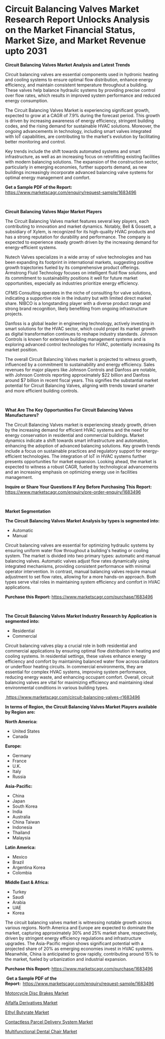 <p><h1>Circuit Balancing Valves Market Research Report Unlocks Analysis on the Market Financial Status, Market Size, and Market Revenue upto 2031</h1></p><p><strong>Circuit Balancing Valves Market Analysis and Latest Trends</strong></p>
<p><p>Circuit balancing valves are essential components used in hydronic heating and cooling systems to ensure optimal flow distribution, enhance energy efficiency, and maintain consistent temperature throughout a building. These valves help balance hydraulic systems by providing precise control over flow rates, which results in improved system performance and reduced energy consumption. </p><p>The Circuit Balancing Valves Market is experiencing significant growth, expected to grow at a CAGR of 7.9% during the forecast period. This growth is driven by increasing awareness of energy efficiency, stringent building codes, and the rising demand for sustainable HVAC solutions. Moreover, the ongoing advancements in technology, including smart valves integrated with IoT capabilities, are contributing to the market's evolution by facilitating better monitoring and control. </p><p>Key trends include the shift towards automated systems and smart infrastructure, as well as an increasing focus on retrofitting existing facilities with modern balancing solutions. The expansion of the construction sector, particularly in emerging economies, further supports demand, as new buildings increasingly incorporate advanced balancing valve systems for optimal energy management and comfort.</p></p>
<p><strong>Get a Sample PDF of the Report:&nbsp;</strong> <a href="https://www.marketscagr.com/enquiry/request-sample/1683496?utm_campaign=1339&utm_medium=2&utm_source=Github&utm_content=ia&utm_term=15102024&utm_id=circuit-balancing-valves">https://www.marketscagr.com/enquiry/request-sample/1683496</a></p>
<p>&nbsp;</p>
<p><strong>Circuit Balancing Valves Major Market Players</strong></p>
<p><p>The Circuit Balancing Valves market features several key players, each contributing to innovation and market dynamics. Notably, Bell & Gossett, a subsidiary of Xylem, is recognized for its high-quality HVAC products and has a strong reputation for durability and performance. The company is expected to experience steady growth driven by the increasing demand for energy-efficient systems.</p><p>Nutech Valves specializes in a wide array of valve technologies and has been expanding its footprint in international markets, suggesting positive growth trajectories fueled by its comprehensive product offerings. Armstrong Fluid Technology focuses on intelligent fluid flow solutions, and its commitment to sustainability positions it well for future market opportunities, especially as industries prioritize energy efficiency.</p><p>CFMS Consulting operates in the niche of consulting for valve solutions, indicating a supportive role in the industry but with limited direct market share. NIBCO is a longstanding player with a diverse product range and strong brand recognition, likely benefiting from ongoing infrastructure projects.</p><p>Danfoss is a global leader in engineering technology, actively investing in smart solutions for the HVAC sector, which could propel its market growth as digital transformation continues to reshape industry standards. Johnson Controls is known for extensive building management systems and is exploring advanced control technologies for HVAC, potentially increasing its market position.</p><p>The overall Circuit Balancing Valves market is projected to witness growth, influenced by a commitment to sustainability and energy efficiency. Sales revenues for major players like Johnson Controls and Danfoss are notable, with Johnson Controls reporting approximately $22 billion and Danfoss around $7 billion in recent fiscal years. This signifies the substantial market potential for Circuit Balancing Valves, aligning with trends toward smarter and more efficient building controls.</p></p>
<p>&nbsp;</p>
<p><strong>What Are The Key Opportunities For Circuit Balancing Valves Manufacturers?</strong></p>
<p><p>The Circuit Balancing Valves market is experiencing steady growth, driven by the increasing demand for efficient HVAC systems and the need for energy conservation in residential and commercial buildings. Market dynamics indicate a shift towards smart infrastructure and automation, enhancing the adoption of advanced balancing solutions. Key growth trends include a focus on sustainable practices and regulatory support for energy-efficient technologies. The integration of IoT in HVAC systems further presents opportunities for market expansion. Looking ahead, the market is expected to witness a robust CAGR, fueled by technological advancements and an increasing emphasis on optimizing energy use in facilities management.</p></p>
<p><strong>Inquire or Share Your Questions If Any Before Purchasing This Report:</strong> <a href="https://www.marketscagr.com/enquiry/pre-order-enquiry/1683496?utm_campaign=1339&utm_medium=2&utm_source=Github&utm_content=ia&utm_term=15102024&utm_id=circuit-balancing-valves">https://www.marketscagr.com/enquiry/pre-order-enquiry/1683496</a></p>
<p>&nbsp;</p>
<p><strong>Market Segmentation</strong></p>
<p><strong>The Circuit Balancing Valves Market Analysis by types is segmented into:</strong></p>
<p><ul><li>Automatic</li><li>Manual</li></ul></p>
<p><p>Circuit balancing valves are essential for optimizing hydraulic systems by ensuring uniform water flow throughout a building's heating or cooling system. The market is divided into two primary types: automatic and manual balancing valves. Automatic valves adjust flow rates dynamically using integrated mechanisms, providing consistent performance with minimal operator intervention. In contrast, manual balancing valves require manual adjustment to set flow rates, allowing for a more hands-on approach. Both types serve vital roles in maintaining system efficiency and comfort in HVAC applications.</p></p>
<p><strong>Purchase this Report:&nbsp;</strong><a href="https://www.marketscagr.com/purchase/1683496?utm_campaign=1339&utm_medium=2&utm_source=Github&utm_content=ia&utm_term=15102024&utm_id=circuit-balancing-valves">https://www.marketscagr.com/purchase/1683496</a></p>
<p>&nbsp;</p>
<p><strong>The Circuit Balancing Valves Market Industry Research by Application is segmented into:</strong></p>
<p><ul><li>Residential</li><li>Commercial</li></ul></p>
<p><p>Circuit balancing valves play a crucial role in both residential and commercial applications by ensuring optimal flow distribution in heating and cooling systems. In residential settings, these valves enhance energy efficiency and comfort by maintaining balanced water flow across radiators or underfloor heating circuits. In commercial environments, they are essential for complex HVAC systems, improving system performance, reducing energy waste, and enhancing occupant comfort. Overall, circuit balancing valves are vital for maximizing efficiency and maintaining ideal environmental conditions in various building types.</p></p>
<p><a href="https://www.marketscagr.com/circuit-balancing-valves-r1683496?utm_campaign=1339&utm_medium=2&utm_source=Github&utm_content=ia&utm_term=15102024&utm_id=circuit-balancing-valves">&nbsp;https://www.marketscagr.com/circuit-balancing-valves-r1683496</a></p>
<p><strong>In terms of Region, the Circuit Balancing Valves Market Players available by Region are:</strong></p>
<p>
    <p> <strong> North America: </strong>
        <ul>
            <li>United States</li>
            <li>Canada</li>
        </ul>
        </p> 
    <p> <strong> Europe: </strong>
        <ul>
            <li>Germany</li>
            <li>France</li>
            <li>U.K.</li>
            <li>Italy</li>
            <li>Russia</li>
        </ul>
        </p> 
    <p> <strong> Asia-Pacific: </strong>
        <ul>
            <li>China</li>
            <li>Japan</li>
            <li>South Korea</li>
            <li>India</li>
            <li>Australia</li>
            <li>China Taiwan</li>
            <li>Indonesia</li>
            <li>Thailand</li>
            <li>Malaysia</li>
        </ul>
        </p> 
    <p> <strong> Latin America: </strong>
        <ul>
            <li>Mexico</li>
            <li>Brazil</li>
            <li>Argentina Korea</li>
            <li>Colombia</li>
        </ul>
        </p> 
    <p> <strong> Middle East & Africa: </strong>
        <ul>
            <li>Turkey</li>
            <li>Saudi</li>
            <li>Arabia</li>
            <li>UAE</li>
            <li>Korea</li>
        </ul>
    </p>
    </p>
<p><p>The circuit balancing valves market is witnessing notable growth across various regions. North America and Europe are expected to dominate the market, capturing approximately 30% and 25% market share, respectively, driven by stringent energy efficiency regulations and infrastructure upgrades. The Asia-Pacific region shows significant potential with a projected share of 20% as emerging economies invest in HVAC systems. Meanwhile, China is anticipated to grow rapidly, contributing around 15% to the market, fueled by urbanization and industrial expansion.</p></p>
<p><strong>Purchase this Report: </strong><a href="https://www.marketscagr.com/purchase/1683496?utm_campaign=1339&utm_medium=2&utm_source=Github&utm_content=ia&utm_term=15102024&utm_id=circuit-balancing-valves">https://www.marketscagr.com/purchase/1683496</a></p>
<p>&nbsp;<strong>Get a Sample PDF of the Report:&nbsp;&nbsp;</strong><a href="https://www.marketscagr.com/enquiry/request-sample/1683496?utm_campaign=1339&utm_medium=2&utm_source=Github&utm_content=ia&utm_term=15102024&utm_id=circuit-balancing-valves">https://www.marketscagr.com/enquiry/request-sample/1683496</a></p>
<p><strong></strong></p>
<p><p><a href="https://www.linkedin.com/pulse/digital-transformation-motorcycle-disc-brakes-industry-market-lroyf?trk=public_post_embed_feed-article-content&utm_campaign=1339&utm_medium=2&utm_source=Github&utm_content=ia&utm_term=15102024&utm_id=circuit-balancing-valves">Motorcycle Disc Brakes Market</a></p><p><a href="https://www.linkedin.com/pulse/sustainability-trends-alfalfa-derivatives-industry-market-0aqhf?trk=public_post_embed_feed-article-content&utm_campaign=1339&utm_medium=2&utm_source=Github&utm_content=ia&utm_term=15102024&utm_id=circuit-balancing-valves">Alfalfa Derivatives Market</a></p><p><a href="https://github.com/destinybqdicha/Market-Research-Report-List-1/blob/main/ethyl-butyrate-market.md?utm_campaign=1339&utm_medium=2&utm_source=Github&utm_content=ia&utm_term=15102024&utm_id=circuit-balancing-valves">Ethyl Butyrate Market</a></p><p><a href="https://github.com/terisalmg/Market-Research-Report-List-1/blob/main/contactless-parcel-delivery-system-market.md?utm_campaign=1339&utm_medium=2&utm_source=Github&utm_content=ia&utm_term=15102024&utm_id=circuit-balancing-valves">Contactless Parcel Delivery System Market</a></p><p><a href="https://www.linkedin.com/pulse/multifunctional-dental-chair-market-global-insights-regional-fmjcf?trk=public_post_embed_feed-article-content&utm_campaign=1339&utm_medium=2&utm_source=Github&utm_content=ia&utm_term=15102024&utm_id=circuit-balancing-valves">Multifunctional Dental Chair Market</a></p></p>